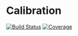 # Calibration

[![Build Status](https://github.com/yufongpeng/Calibration.jl/actions/workflows/CI.yml/badge.svg?branch=main)](https://github.com/yufongpeng/Calibration.jl/actions/workflows/CI.yml?query=branch%3Amain)
[![Coverage](https://codecov.io/gh/yufongpeng/Calibration.jl/branch/main/graph/badge.svg)](https://codecov.io/gh/yufongpeng/Calibration.jl)
